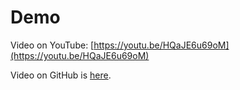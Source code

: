 # Demo

Video on YouTube: [https://youtu.be/HQaJE6u69oM](https://youtu.be/HQaJE6u69oM)

Video on GitHub is [here](../doc/OrderPoolDEX.mov).